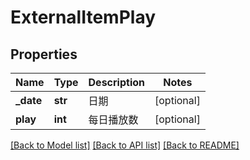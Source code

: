 # ExternalItemPlay

## Properties
Name | Type | Description | Notes
------------ | ------------- | ------------- | -------------
**_date** | **str** | 日期 | [optional] 
**play** | **int** | 每日播放数 | [optional] 

[[Back to Model list]](../README.md#documentation-for-models) [[Back to API list]](../README.md#documentation-for-api-endpoints) [[Back to README]](../README.md)

